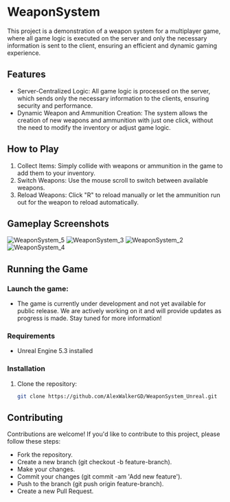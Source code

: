 # WeaponSystem

This project is a demonstration of a weapon system for a multiplayer game, where all game logic is executed on the server and only the necessary information is sent to the client, ensuring an efficient and dynamic gaming experience.

## Features
- Server-Centralized Logic: All game logic is processed on the server, which sends only the necessary information to the clients, ensuring security and performance.
- Dynamic Weapon and Ammunition Creation: The system allows the creation of new weapons and ammunition with just one click, without the need to modify the inventory or adjust game logic.

## How to Play
1. Collect Items: Simply collide with weapons or ammunition in the game to add them to your inventory.
2. Switch Weapons: Use the mouse scroll to switch between available weapons.
3. Reload Weapons: Click "R" to reload manually or let the ammunition run out for the weapon to reload automatically.

## Gameplay Screenshots
![WeaponSystem_5](https://github.com/user-attachments/assets/10955633-9029-4328-88df-cb016a05f2db)
![WeaponSystem_3](https://github.com/user-attachments/assets/9359ac74-b65a-4953-9ba0-3a45bf4d8996)
![WeaponSystem_2](https://github.com/user-attachments/assets/7af29f9f-49a9-4347-8c96-8e16541c0e41)
![WeaponSystem_4](https://github.com/user-attachments/assets/d2b09978-b4c7-4cd0-8259-d8f51435806b)

## Running the Game
### Launch the game:
- The game is currently under development and not yet available for public release. We are actively working on it and will provide updates as progress is made. Stay tuned for more information!

### Requirements
- Unreal Engine 5.3 installed

### Installation
1. Clone the repository:

   ```bash
   git clone https://github.com/AlexWalkerGD/WeaponSystem_Unreal.git

## Contributing
Contributions are welcome! If you'd like to contribute to this project, please follow these steps:

- Fork the repository.
- Create a new branch (git checkout -b feature-branch).
- Make your changes.
- Commit your changes (git commit -am 'Add new feature').
- Push to the branch (git push origin feature-branch).
- Create a new Pull Request.




